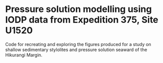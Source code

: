 # Pressure solution modelling using IODP data from Expedition 375, Site U1520
Code for recreating and exploring the figures produced for a study on shallow sedimentary stylolites and pressure solution seaward of the Hikurangi Margin.
